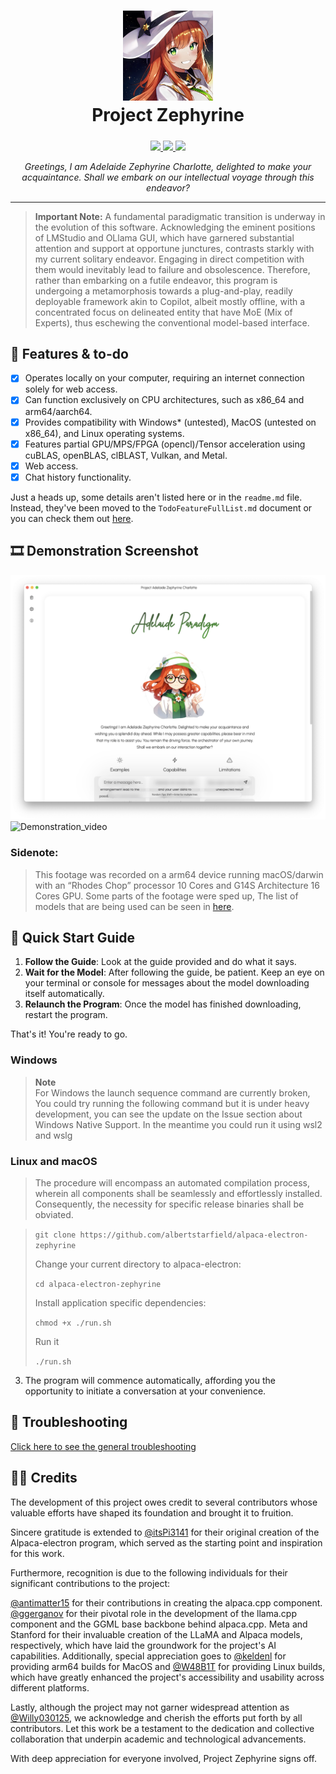 <h1 align="center">
<sub>
<img src="https://github.com/albertstarfield/alpaca-electron-zephyrine/blob/main/documentation/Project%20Zephyrine%20Logo.jpg?raw=true" height=144>
</sub>

<br>
Project Zephyrine
</h1>

<h5 align="center"> </h5>

<p align="center">
  <a href="https://nodejs.org">
    <img src="https://img.shields.io/badge/node.js-6DA55F?style=for-the-badge&logo=node.js&logoColor=white">
  </a>
  <a href="https://www.electronjs.org/">
    <img src="https://img.shields.io/badge/Electron-191970?style=for-the-badge&logo=Electron&logoColor=white">
  </a>
  <a href="https://github.com/antimatter15/alpaca.cpp/">
    <img src="https://img.shields.io/badge/Alpaca.cpp-%2300599C.svg?style=for-the-badge&logo=c%2B%2B&logoColor=white">
  </a>
</p>

<p align="center"><i>Greetings, I am Adelaide Zephyrine Charlotte, delighted to make your acquaintance. Shall we embark on our intellectual voyage through this endeavor? </i></p>

<hr>

> **Important Note:**
> A fundamental paradigmatic transition is underway in the evolution of this software. Acknowledging the eminent positions of LMStudio and OLlama GUI, which have garnered substantial attention and support at opportune junctures, contrasts starkly with my current solitary endeavor. Engaging in direct competition with them would inevitably lead to failure and obsolescence. Therefore, rather than embarking on a futile endeavor, this program is undergoing a metamorphosis towards a plug-and-play, readily deployable framework akin to Copilot, albeit mostly offline, with a concentrated focus on delineated entity that have MoE (Mix of Experts), thus eschewing the conventional model-based interface.

## 📃 Features & to-do

- [x] Operates locally on your computer, requiring an internet connection solely for web access.
- [x] Can function exclusively on CPU architectures, such as x86_64 and arm64/aarch64.
- [x] Provides compatibility with Windows* (untested), MacOS (untested on x86_64), and Linux operating systems.
- [x] Features partial GPU/MPS/FPGA (opencl)/Tensor acceleration using cuBLAS, openBLAS, clBLAST, Vulkan, and Metal.
- [x] Web access.
- [x] Chat history functionality.

Just a heads up, some details aren't listed here or in the `readme.md` file. Instead, they've been moved to the `TodoFeatureFullList.md` document or you can check them out [here](https://github.com/albertstarfield/alpaca-electron-zephyrine/blob/main/documentation/Developer%20Documentation/TodoFeatureFullList.md).




## 🎞 Demonstration Screenshot

![Demonstration](https://raw.githubusercontent.com/albertstarfield/alpaca-electron-zephyrine/main/documentation/demo-0.png)
![Demonstration_video](https://raw.githubusercontent.com/albertstarfield/alpaca-electron-zephyrine/main/documentation/demo-1.gif)

### Sidenote:
> This footage was recorded on a arm64 device running macOS/darwin with an “Rhodes Chop” processor 10 Cores and G14S Architecture 16 Cores GPU. Some parts of the footage were sped up, The list of models that are being used can be seen in [here](https://raw.githubusercontent.com/albertstarfield/alpaca-electron-zephyrine/main/usr/engine_component/LLM_Model_Index.js).
## 🚀 Quick Start Guide

1. **Follow the Guide**: Look at the guide provided and do what it says.
2. **Wait for the Model**: After following the guide, be patient. Keep an eye on your terminal or console for messages about the model downloading itself automatically.
3. **Relaunch the Program**: Once the model has finished downloading, restart the program.

That's it! You're ready to go.

### Windows
> **Note**  
> For Windows the launch sequence command are currently broken, You could try running the following command but it is under heavy development, you can see the update on the Issue section about Windows Native Support. In the meantime you could run it using wsl2 and wslg

### Linux and macOS

> The procedure will encompass an automated compilation process, wherein all components shall be seamlessly and effortlessly installed. Consequently, the necessity for specific release binaries shall be obviated.

>
>```git clone https://github.com/albertstarfield/alpaca-electron-zephyrine```
>
>Change your current directory to alpaca-electron:
>
>```cd alpaca-electron-zephyrine```
>
>Install application specific dependencies: 
>
> ```chmod +x ./run.sh ```
>
> Run it
>
> ```./run.sh```


3. The program will commence automatically, affording you the opportunity to initiate a conversation at your convenience.

## 🔧 Troubleshooting

[Click here to see the general troubleshooting](https://github.com/albertstarfield/alpaca-electron-zephyrine/blob/main/documentation/Developer%20Documentation/Troubleshooting%20Quick%20Guide.md)

## 👨‍💻 Credits
The development of this project owes credit to several contributors whose valuable efforts have shaped its foundation and brought it to fruition.

Sincere gratitude is extended to [@itsPi3141](https://github.com/ItsPi3141/alpaca-electron)  for their original creation of the Alpaca-electron program, which served as the starting point and inspiration for this work.

Furthermore, recognition is due to the following individuals for their significant contributions to the project:

[@antimatter15](https://github.com/antimatter15/alpaca.cpp) for their contributions in creating the alpaca.cpp component.
[@ggerganov](https://github.com/ggerganov/llama.cpp) for their pivotal role in the development of the llama.cpp component and the GGML base backbone behind alpaca.cpp.
Meta and Stanford for their invaluable creation of the LLaMA and Alpaca models, respectively, which have laid the groundwork for the project's AI capabilities.
Additionally, special appreciation goes to [@keldenl](https://github.com/keldenl) for providing arm64 builds for MacOS and [@W48B1T](https://github.com/W48B1T) for providing Linux builds, which have greatly enhanced the project's accessibility and usability across different platforms.

Lastly, although the project may not garner widespread attention as [@Willy030125](https://github.com/Willy030125/alpaca-electron-GGML-v2-v3), we acknowledge and cherish the efforts put forth by all contributors. Let this work be a testament to the dedication and collective collaboration that underpin academic and technological advancements.

With deep appreciation for everyone involved, Project Zephyrine signs off.
